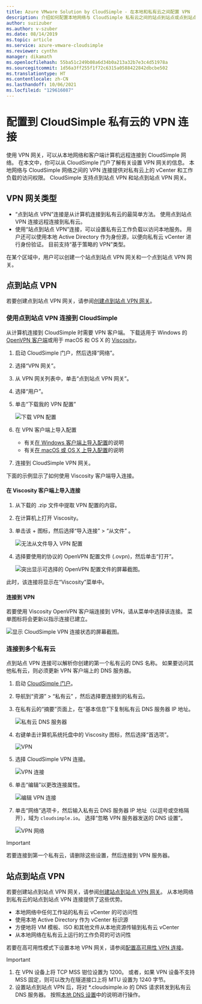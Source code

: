 ```yaml
---
title: Azure VMware Solution by CloudSimple - 在本地和私有云之间配置 VPN
description: 介绍如何配置本地网络与 CloudSimple 私有云之间的站点到站点或点到站点 VPN 连接
author: suzizuber
ms.author: v-szuber
ms.date: 08/14/2019
ms.topic: article
ms.service: azure-vmware-cloudsimple
ms.reviewer: cynthn
manager: dikamath
ms.openlocfilehash: 55ba51c249b08a6d34b0a213a32b7e3c4d51978a
ms.sourcegitcommit: 1d56a3ff255f1f72c6315a0588422842dbcbe502
ms.translationtype: HT
ms.contentlocale: zh-CN
ms.lasthandoff: 10/06/2021
ms.locfileid: "129616087"
---
```

# <a name="configure-a-vpn-connection-to-your-cloudsimple-private-cloud"></a>配置到 CloudSimple 私有云的 VPN 连接

使用 VPN 网关，可以从本地网络和客户端计算机远程连接到 CloudSimple 网络。  在本文中，你可以从 CloudSimple 门户了解有关设置 VPN 网关的信息。  本地网络与 CloudSimple 网络之间的 VPN 连接提供对私有云上的 vCenter 和工作负载的访问权限。 CloudSimple 支持点到站点 VPN 和站点到站点 VPN 网关。

## <a name="vpn-gateway-types"></a>VPN 网关类型

* “点到站点 VPN”连接是从计算机连接到私有云的最简单方法。 使用点到站点 VPN 连接远程连接到私有云。
* 使用“站点到站点 VPN”连接，可以设置私有云工作负载以访问本地服务。 用户还可以使用本地 Active Directory 作为身份源，以便向私有云 vCenter 进行身份验证。  目前支持“基于策略的 VPN”类型。

在某个区域中，用户可以创建一个站点到站点 VPN 网关和一个点到站点 VPN 网关。

## <a name="point-to-site-vpn"></a>点到站点 VPN

若要创建点到站点 VPN 网关，请参阅[创建点到站点 VPN 网关](vpn-gateway.md#create-point-to-site-vpn-gateway)。

### <a name="connect-to-cloudsimple-using-point-to-site-vpn"></a>使用点到站点 VPN 连接到 CloudSimple

从计算机连接到 CloudSimple 时需要 VPN 客户端。  下载适用于 Windows 的 [OpenVPN 客户端](https://openvpn.net/community-downloads/)或用于 macOS 和 OS X 的 [Viscosity](https://www.sparklabs.com/viscosity/download/)。

1. 启动 CloudSimple 门户，然后选择“网络”。
2. 选择“VPN 网关”。
3. 从 VPN 网关列表中，单击“点到站点 VPN 网关”。
4. 选择“用户”。
5. 单击“下载我的 VPN 配置”

    ![下载 VPN 配置](media/download-p2s-vpn-configuration.png)

6. 在 VPN 客户端上导入配置

    * 有关[在 Windows 客户端上导入配置](https://openvpn.net/vpn-server-resources/connecting-to-access-server-with-windows/#openvpn-open-source-openvpn-gui-program)的说明
    * 有关[在 macOS 或 OS X 上导入配置](https://www.sparklabs.com/support/kb/article/getting-started-with-viscosity-mac/#creating-your-first-connection)的说明

7. 连接到 CloudSimple VPN 网关。

下面的示例显示了如何使用 Viscosity 客户端导入连接。

#### <a name="import-connection-on-viscosity-client"></a>在 Viscosity 客户端上导入连接

1. 从下载的 .zip 文件中提取 VPN 配置的内容。

2. 在计算机上打开 Viscosity。

3. 单击该 + 图标，然后选择“导入连接” > “从文件” 。

    ![无法从文件导入 VPN 配置](media/import-p2s-vpn-config.png)

4. 选择要使用的协议的 OpenVPN 配置文件 (.ovpn)，然后单击“打开”。

    ![突出显示可选择的 OpenVPN 配置文件的屏幕截图。](media/import-p2s-vpn-config-choose-ovpn.png)

此时，该连接将显示在“Viscosity”菜单中。

#### <a name="connect-to-the-vpn"></a>连接到 VPN

若要使用 Viscosity OpenVPN 客户端连接到 VPN，请从菜单中选择该连接。 菜单图标将会更新以指示连接已建立。

![显示 CloudSimple VPN 连接状态的屏幕截图。](media/vis03.png)

### <a name="connecting-to-multiple-private-clouds"></a>连接到多个私有云

点到站点 VPN 连接可以解析你创建的第一个私有云的 DNS 名称。 如果要访问其他私有云，则必须更新 VPN 客户端上的 DNS 服务器。

1. 启动 [CloudSimple 门户](access-cloudsimple-portal.md)。

2. 导航到“资源” > “私有云” ，然后选择要连接到的私有云。

3. 在私有云的“摘要”页面上，在“基本信息”下复制私有云 DNS 服务器 IP 地址。

    ![私有云 DNS 服务器](media/private-cloud-dns-server.png)

4. 右键单击计算机系统托盘中的 Viscosity 图标，然后选择“首选项”。

    ![VPN](media/vis00.png)

5. 选择 CloudSimple VPN 连接。

    ![VPN 连接](media/viscosity-client.png)

6. 单击“编辑”以更改连接属性。

    ![编辑 VPN 连接](media/viscosity-edit-connection.png)

7. 单击“网络”选项卡，然后输入私有云 DNS 服务器 IP 地址（以逗号或空格隔开），域为 ```cloudsimple.io```。  选择“忽略 VPN 服务器发送的 DNS 设置”。

    ![VPN 网络](media/viscosity-edit-connection-networking.png)

> [!IMPORTANT]
> 若要连接到第一个私有云，请删除这些设置，然后连接到 VPN 服务器。

## <a name="site-to-site-vpn"></a>站点到站点 VPN

若要创建站点到站点 VPN 网关，请参阅[创建站点到站点 VPN 网关](vpn-gateway.md#set-up-a-site-to-site-vpn-gateway)。  从本地网络到私有云的站点到站点 VPN 连接提供了这些优势。  

* 本地网络中任何工作站的私有云 vCenter 的可访问性
* 使用本地 Active Directory 作为 vCenter 标识源
* 方便地将 VM 模板、ISO 和其他文件从本地资源传输到私有云 vCenter
* 从本地网络在私有云上运行的工作负荷的可访问性

若要在高可用性模式下设置本地 VPN 网关，请参阅[配置高可用性 VPN 连接](high-availability-vpn-connection.md)。

> [!IMPORTANT]
>    1. 在 VPN 设备上将 TCP MSS 钳位设置为 1200。 或者，如果 VPN 设备不支持 MSS 固定，则可以改为在隧道接口上将 MTU 设置为 1240 字节。
> 2. 设置站点到站点 VPN 后，将对 *.cloudsimple.io 的 DNS 请求转发到私有云 DNS 服务器。  按照[本地 DNS 设置](on-premises-dns-setup.md)中的说明进行操作。
